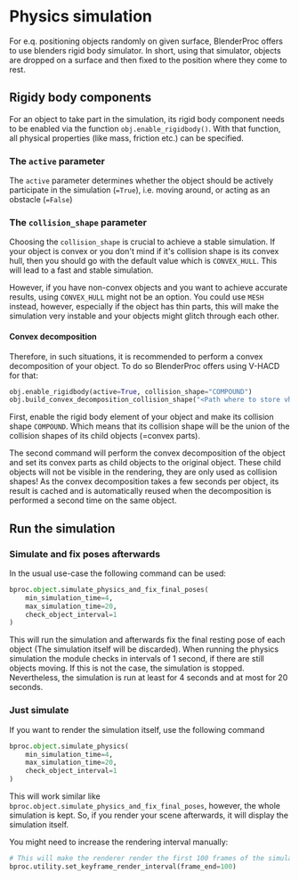 # Physics simulation

For e.q. positioning objects randomly on given surface, BlenderProc offers to use blenders rigid body simulator.
In short, using that simulator, objects are dropped on a surface and then fixed to the position where they come to rest.

## Rigidy body components

For an object to take part in the simulation, its rigid body component needs to be enabled via the function `obj.enable_rigidbody()`.
With that function, all physical properties (like mass, friction etc.) can be specified.

### The `active` parameter

The `active` parameter determines whether the object should be actively participate in the simulation (`=True`), i.e. moving around, or acting as an obstacle (`=False`)

### The `collision_shape` parameter

Choosing the `collision_shape` is crucial to achieve a stable simulation.
If your object is convex or you don't mind if it's collision shape is its convex hull, then you should go with the default value which is `CONVEX_HULL`.
This will lead to a fast and stable simulation.

However, if you have non-convex objects and you want to achieve accurate results, using `CONVEX_HULL` might not be an option.
You could use `MESH` instead, however, especially if the object has thin parts, this will make the simulation very instable and your objects might glitch through each other.

#### Convex decomposition

Therefore, in such situations, it is recommended to perform a convex decomposition of your object. 
To do so BlenderProc offers using V-HACD for that:
```python
obj.enable_rigidbody(active=True, collision_shape="COMPOUND")
obj.build_convex_decomposition_collision_shape("<Path where to store vhacd>")
```

First, enable the rigid body element of your object and make its collision shape `COMPOUND`. 
Which means that its collision shape will be the union of the collision shapes of its child objects (=convex parts).

The second command will perform the convex decomposition of the object and set its convex parts as child objects to the original object.
These child objects will not be visible in the rendering, they are only used as collision shapes!
As the convex decomposition takes a few seconds per object, its result is cached and is automatically reused when the decomposition is performed a second time on the same object.

## Run the simulation

### Simulate and fix poses afterwards

In the usual use-case the following command can be used:

```python
bproc.object.simulate_physics_and_fix_final_poses(
    min_simulation_time=4,
    max_simulation_time=20,
    check_object_interval=1
)
```

This will run the simulation and afterwards fix the final resting pose of each object (The simulation itself will be discarded).
When running the physics simulation the module checks in intervals of 1 second, if there are still objects moving. If this is not the case, the simulation is stopped.
Nevertheless, the simulation is run at least for 4 seconds and at most for 20 seconds.

### Just simulate

If you want to render the simulation itself, use the following command

```python
bproc.object.simulate_physics(
    min_simulation_time=4,
    max_simulation_time=20,
    check_object_interval=1
)
```

This will work similar like `bproc.object.simulate_physics_and_fix_final_poses`, however, the whole simulation is kept.
So, if you render your scene afterwards, it will display the simulation itself.

You might need to increase the rendering interval manually:
```python
# This will make the renderer render the first 100 frames of the simulation
bproc.utility.set_keyframe_render_interval(frame_end=100)
```

